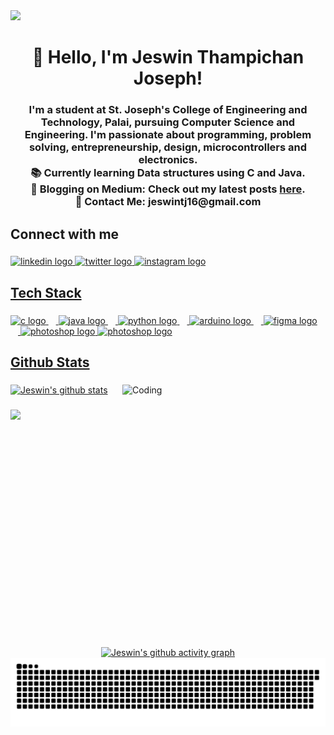 <a href="https://visitcount.itsvg.in">
  <img src="https://visitcount.itsvg.in/api?id=jeswin1811&label=Profile%20Views&color=1&icon=0&pretty=true" />
</a><h1 align="center">👋 Hello, I'm Jeswin Thampichan Joseph!</h1>




###

<h3 align="center">I'm a student at St. Joseph's College of Engineering and Technology, Palai, pursuing Computer Science and Engineering. I'm passionate about programming, problem solving, entrepreneurship, design, microcontrollers and electronics.<br>
  📚 Currently learning Data structures using C and Java.<br>
  📝 Blogging on Medium: Check out my latest posts <a href="https://medium.com/@jeswintj16">here</a>.<br>
  📧 Contact Me: jeswintj16@gmail.com</h3>

###

<h2 align="left">Connect with me</h2>

###

<div align="left">
  <a href="https://www.linkedin.com/in/jeswin-thampichan-joseph-4ba542204/"><img src="https://raw.githubusercontent.com/maurodesouza/profile-readme-generator/master/src/assets/icons/social/linkedin/default.svg" width="52" height="40" alt="linkedin logo"  />
  <a href="https://x.com/jeswin_1811"><img src="https://raw.githubusercontent.com/maurodesouza/profile-readme-generator/master/src/assets/icons/social/twitter/default.svg" width="52" height="40" alt="twitter logo"  />
  <a href="https://www.instagram.com/jeswin_thampichan/"><img src="https://raw.githubusercontent.com/maurodesouza/profile-readme-generator/master/src/assets/icons/social/instagram/default.svg" width="52" height="40" alt="instagram logo"  />
</div>

###

<h2 align="left">Tech Stack</h2>            

###

<div align="left">
  <img src="https://cdn.jsdelivr.net/gh/devicons/devicon/icons/c/c-original.svg" height="40" alt="c logo"  />
  <img width="12" />
  <img src="https://cdn.jsdelivr.net/gh/devicons/devicon/icons/java/java-original.svg" height="40" alt="java logo"  />
  <img width="12" />
  <img src="https://cdn.jsdelivr.net/gh/devicons/devicon/icons/python/python-original.svg" height="40" alt="python logo"  />
  <img width="12" />
  <img src="https://cdn.jsdelivr.net/gh/devicons/devicon/icons/arduino/arduino-original.svg" height="40" alt="arduino logo"  />
  <img width="12" />
  <img src="https://cdn.jsdelivr.net/gh/devicons/devicon/icons/figma/figma-original.svg" height="40" alt="figma logo"  />
  <img width="12" />
  <img src="https://cdn.jsdelivr.net/gh/devicons/devicon/icons/photoshop/photoshop-original.svg" height="40" alt="photoshop logo"  />
  <img src="https://cdn.jsdelivr.net/gh/devicons/devicon/icons/html5/html5-original.svg" height="40" alt="photoshop logo"  />
</div>

###

<h2 align="left">Github Stats</h2>

###
<img align="right" alt="Coding" width="325" height="420" src="https://media1.giphy.com/media/v1.Y2lkPTc5MGI3NjExazh5YWxodHluYXM1Z200MDE5aHdmZ283b3JrYzc0azd3MGwyanozZCZlcD12MV9pbnRlcm5hbF9naWZfYnlfaWQmY3Q9Zw/9mJwt7U9UraMM/giphy.webp">

<div align="left">
<img src="https://github-readme-stats.vercel.app/api?username=jeswin1811&theme=radical" alt="Jeswin's github stats">
</div>


###

<picture>
    <source media="(prefers-color-scheme: dark)" srcset="https://streak-stats.demolab.com?user=jeswin1811&theme=radical" />
    <img src="https://streak-stats.demolab.com?user=jeswin1811&theme=radical" />
</picture>

###

<div align="center">
    <a href="https://github.com/ashutosh00710/github-readme-activity-graph"><img src="https://github-readme-activity-graph.vercel.app/graph?username=jeswin1811&theme=github-compact" alt="Jeswin's github activity graph"></a>
</div>


<div align="center">
  <img src="https://github.com/jeswin1811/jeswin1811/blob/manual-run-output/docker/github-contribution-grid-snake.svg" alt="snake gif">
</div>
